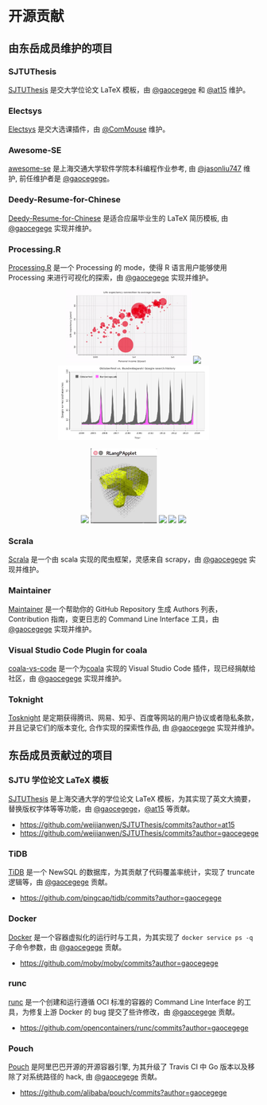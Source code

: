 # 开源贡献

[@gaocegege]: https://github.com/gaocegege
[@ComMouse]: https://github.com/ComMouse
[@at15]: https://github.com/at15
[@jasonliu747]: https://github.com/jasonliu747

## 由东岳成员维护的项目

### SJTUThesis

[SJTUThesis](https://github.com/sjtug/SJTUThesis) 是交大学位论文 LaTeX 模板，由 [@gaocegege][] 和 [@at15][] 维护。

### Electsys

[Electsys](https://github.com/laohyx/electsys) 是交大选课插件，由 [@ComMouse][] 维护。

### Awesome-SE

[awesome-se](https://github.com/SJTU-SE/awesome-se) 是上海交通大学软件学院本科编程作业参考, 由 [@jasonliu747][] 维护, 前任维护者是 [@gaocegege][]。

### Deedy-Resume-for-Chinese

[Deedy-Resume-for-Chinese](https://github.com/gaocegege/Deedy-Resume-for-Chinese) 是适合应届毕业生的 LaTeX 简历模板, 由 [@gaocegege][] 实现并维护。

### Processing.R

[Processing.R](https://github.com/gaocegege/Processing.R) 是一个 Processing 的 mode，使得 R 语言用户能够使用 Processing 来进行可视化的探索，由 [@gaocegege][] 实现并维护。

<p align="center">
<img src="https://github.com/gaocegege/Processing.R/raw/master/raw-docs/img/life.gif" height=150></img>
<img src="https://github.com/gaocegege/Processing.R/raw/master/raw-docs/img/plot.png" height=150></img>
<img src="https://github.com/gaocegege/Processing.R/raw/master/raw-docs/img/history.png" height=150></img>
</p>

<p align="center">
<img src="https://github.com/gaocegege/Processing.R/raw/master/raw-docs/img/noise.gif" height=150></img>
<img src="https://github.com/gaocegege/Processing.R/raw/master/raw-docs/img/demo-geo.gif" height=150></img>
<img src="https://github.com/gaocegege/Processing.R/raw/master/raw-docs/img/math.gif" height=150></img>
<img src="https://github.com/gaocegege/Processing.R/raw/master/raw-docs/img/demo.gif" height=150></img>
<img src="https://github.com/gaocegege/Processing.R/raw/master/raw-docs/img/people.gif" height=150></img>
</p>

### Scrala

[Scrala](https://github.com/gaocegege/scrala) 是一个由 scala 实现的爬虫框架，灵感来自 scrapy，由 [@gaocegege][] 实现并维护。

### Maintainer

[Maintainer](https://github.com/gaocegege/maintainer) 是一个帮助你的 GitHub Repository 生成 Authors 列表，Contribution 指南，变更日志的 Command Line Interface 工具，由 [@gaocegege][] 实现并维护。

### Visual Studio Code Plugin for coala

[coala-vs-code](https://github.com/coala/coala-vs-code) 是一个为[coala](https://coala.io) 实现的 Visual Studio Code 插件，现已经捐献给社区，由 [@gaocegege][] 实现并维护。

### Toknight

[Tosknight](https://github.com/siglt/tosknight) 是定期获得腾讯、网易、知乎、百度等网站的用户协议或者隐私条款，并且记录它们的版本变化, 合作实现的探索性作品, 由 [@gaocegege][] 实现并维护。

## 东岳成员贡献过的项目

### SJTU 学位论文 LaTeX 模板

[SJTUThesis](https://github.com/weijianwen/SJTUThesis) 是上海交通大学的学位论文 LaTeX 模板，为其实现了英文大摘要，替换版权字体等等功能，由 [@gaocegege][]，[@at15][] 等贡献。

- https://github.com/weijianwen/SJTUThesis/commits?author=at15
- https://github.com/weijianwen/SJTUThesis/commits?author=gaocegege

### TiDB

[TiDB](https://github.com/pingcap/tidb) 是一个 NewSQL 的数据库，为其贡献了代码覆盖率统计，实现了 truncate 逻辑等，由 [@gaocegege][] 贡献。

- https://github.com/pingcap/tidb/commits?author=gaocegege

### Docker

[Docker](https://github.com/moby/moby) 是一个容器虚拟化的运行时与工具，为其实现了 `docker service ps -q` 子命令参数，由 [@gaocegege][] 贡献。

- https://github.com/moby/moby/commits?author=gaocegege

### runc

[runc](https://github.com/opencontainers/runc) 是一个创建和运行遵循 OCI 标准的容器的 Command Line Interface 的工具，为修复上游 Docker 的 bug 提交了些许修改，由 [@gaocegege][] 贡献。

- https://github.com/opencontainers/runc/commits?author=gaocegege

### Pouch

[Pouch](https://github.com/alibaba/pouch) 是阿里巴巴开源的开源容器引擎, 为其升级了 Travis CI 中 Go 版本以及移除了对系统路径的 hack, 由 [@gaocegege][] 贡献。

- https://github.com/alibaba/pouch/commits?author=gaocegege
